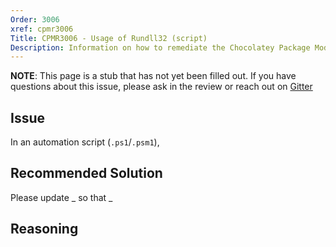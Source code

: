 ```yaml
---
Order: 3006
xref: cpmr3006
Title: CPMR3006 - Usage of Rundll32 (script)
Description: Information on how to remediate the Chocolatey Package Moderation Rule 3006
---
```


**NOTE**: This page is a stub that has not yet been filled out. If you have questions about this issue, please ask in the review or reach out on [Gitter](https://gitter.im/chocolatey/chocolatey.org)

## Issue

In an automation script (`.ps1`/`.psm1`),

## Recommended Solution

Please update _ so that _

## Reasoning
